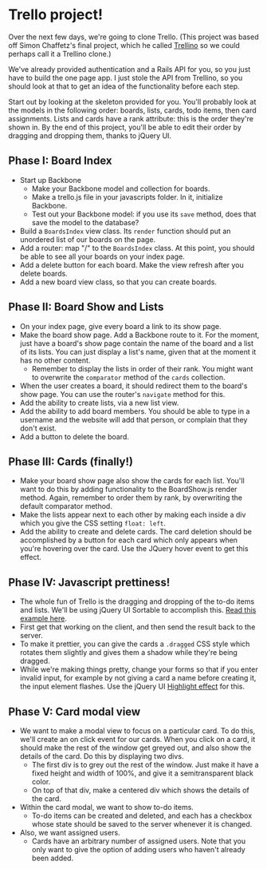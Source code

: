 # Trello project!

Over the next few days, we're going to clone Trello. (This project was based off Simon Chaffetz's final project, which he called [Trellino](http://trellino.herokuapp.com/) so we could perhaps call it a Trellino clone.)

We've already provided authentication and a Rails API for you, so you just have to build the one page app. I just stole the API from Trellino, so you should look at that to get an idea of the functionality before each step.

Start out by looking at the skeleton provided for you. You'll probably look at the models in the following order: boards, lists, cards, todo items, then card assignments. Lists and cards have a rank attribute: this is the order they're shown in. By the end of this project, you'll be able to edit their order by dragging and dropping them, thanks to jQuery UI.

## Phase I: Board Index

* Start up Backbone
  * Make your Backbone model and collection for boards.
  * Make a trello.js file in your javascripts folder. In it, initialize Backbone.
  * Test out your Backbone model: if you use its `save` method, does that save the model to the database?
* Build a `BoardsIndex` view class. Its `render` function should put an unordered list of our boards on the page.
* Add a router: map "/" to the `BoardsIndex` class. At this point, you should be able to see all your boards on your index page.
* Add a delete button for each board. Make the view refresh after you delete boards.
* Add a new board view class, so that you can create boards.

## Phase II: Board Show and Lists

* On your index page, give every board a link to its show page.
* Make the board show page. Add a Backbone route to it. For the moment, just have a board's show page contain the name of the board and a list of its lists. You can just display a list's name, given that at the moment it has no other content.
  * Remember to display the lists in order of their rank. You might want to overwrite the `comparator` method of the `cards` collection.
* When the user creates a board, it should redirect them to the board's show page. You can use the router's `navigate` method for this.
* Add the ability to create lists, via a new list view.
* Add the ability to add board members. You should be able to type in a username and the website will add that person, or complain that they don't exist.
* Add a button to delete the board.

## Phase III: Cards (finally!)

* Make your board show page also show the cards for each list. You'll want to do this by adding functionality to the BoardShow.js render method. Again, remember to order them by rank, by overwriting the default comparator method.
* Make the lists appear next to each other by making each inside a div which you give the CSS setting `float: left`.
* Add the ability to create and delete cards. The card deletion should be accomplished by a button for each card which only appears when you're hovering over the card. Use the JQuery hover event to get this effect.

## Phase IV: Javascript prettiness!

* The whole fun of Trello is the dragging and dropping of the to-do items and lists. We'll be using jQuery UI Sortable to accomplish this. [Read this example here](http://stackoverflow.com/a/15635201).
* First get that working on the client, and then send the result back to the server.
* To make it prettier, you can give the cards a `.dragged` CSS style which rotates them slightly and gives them a shadow while they're being dragged.
* While we're making things pretty, change your forms so that if you enter invalid input, for example by not giving a card a name before creating it, the input element flashes. Use the jQuery UI [Highlight effect](https://api.jqueryui.com/highlight-effect/) for this.

## Phase V: Card modal view

* We want to make a modal view to focus on a particular card. To do this, we'll create an on click event for our cards. When you click on a card, it should make the rest of the window get greyed out, and also show the details of the card. Do this by displaying two divs.
  * The first div is to grey out the rest of the window. Just make it have a fixed height and width of 100%, and give it a semitransparent black color.
  * On top of that div, make a centered div which shows the details of the card.
* Within the card modal, we want to show to-do items.
  * To-do items can be created and deleted, and each has a checkbox whose state should be saved to the server whenever it is changed.
* Also, we want assigned users.
  * Cards have an arbitrary number of assigned users. Note that you only want to give the option of adding users who haven't already been added.

